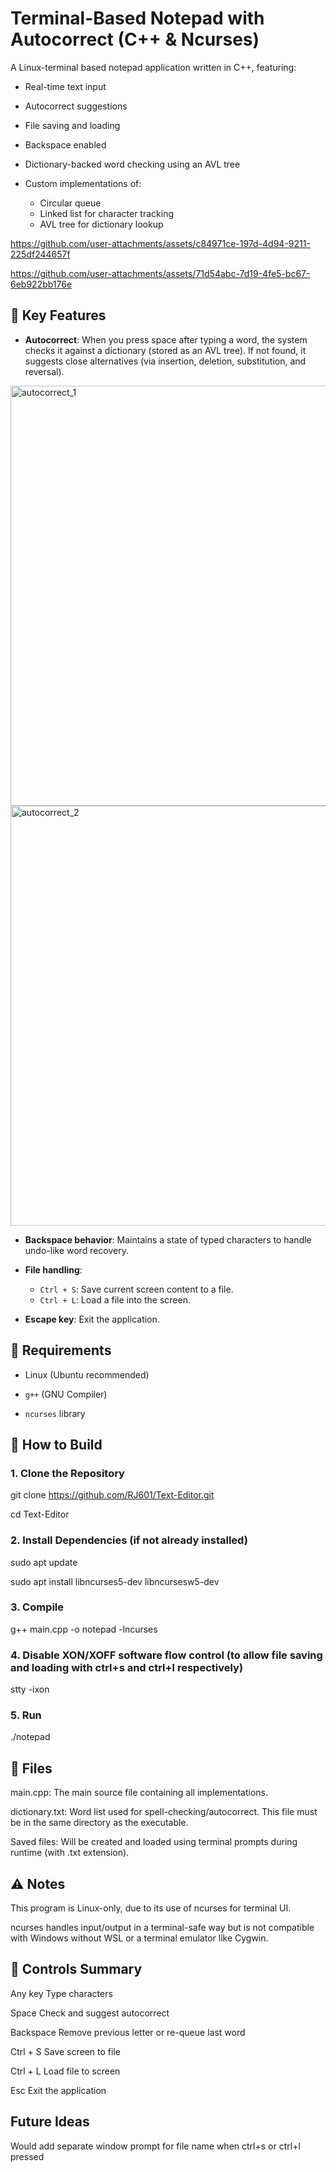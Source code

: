 # Terminal-Based Notepad with Autocorrect (C++ & Ncurses)

A Linux-terminal based notepad application written in C++, featuring:

- Real-time text input
  
- Autocorrect suggestions
  
- File saving and loading
  
- Backspace enabled
  
- Dictionary-backed word checking using an AVL tree
  
- Custom implementations of:
  - Circular queue
  - Linked list for character tracking
  - AVL tree for dictionary lookup


https://github.com/user-attachments/assets/c84971ce-197d-4d94-9211-225df244657f

https://github.com/user-attachments/assets/71d54abc-7d19-4fe5-bc67-6eb922bb176e

## 🧠 Key Features

- **Autocorrect**: When you press space after typing a word, the system checks it against a dictionary (stored as an AVL tree). If not found, it suggests close alternatives (via insertion, deletion, substitution, and reversal).

<img width="1284" height="672" alt="autocorrect_1" src="https://github.com/user-attachments/assets/12f406b6-43be-426d-980c-4bdc954f208f" />
<img width="1284" height="672" alt="autocorrect_2" src="https://github.com/user-attachments/assets/75cba05c-a61f-43f0-a55a-816f47b56801" />

- **Backspace behavior**: Maintains a state of typed characters to handle undo-like word recovery.
  
- **File handling**:
  - `Ctrl + S`: Save current screen content to a file.
  - `Ctrl + L`: Load a file into the screen.
    
- **Escape key**: Exit the application.

## 🚧 Requirements

- Linux (Ubuntu recommended)
  
- `g++` (GNU Compiler)
  
- `ncurses` library

## 🔧 How to Build

### 1. Clone the Repository

git clone https://github.com/RJ601/Text-Editor.git

cd Text-Editor

### 2. Install Dependencies (if not already installed)

sudo apt update

sudo apt install libncurses5-dev libncursesw5-dev

### 3. Compile

g++ main.cpp -o notepad -lncurses

### 4. Disable XON/XOFF software flow control (to allow file saving and loading with ctrl+s and ctrl+l respectively)

stty -ixon

### 5. Run

./notepad

## 📁 Files

main.cpp: The main source file containing all implementations.

dictionary.txt: Word list used for spell-checking/autocorrect. This file must be in the same directory as the executable.

Saved files: Will be created and loaded using terminal prompts during runtime (with .txt extension).

## ⚠️ Notes

This program is Linux-only, due to its use of ncurses for terminal UI.

ncurses handles input/output in a terminal-safe way but is not compatible with Windows without WSL or a terminal emulator like Cygwin.

## 📝 Controls Summary

Any key	Type characters

Space	Check and suggest autocorrect

Backspace	Remove previous letter or re-queue last word

Ctrl + S	Save screen to file

Ctrl + L	Load file to screen

Esc	Exit the application

## Future Ideas

Would add separate window prompt for file name when ctrl+s or ctrl+l pressed
